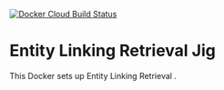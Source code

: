 [![Docker Cloud Build Status](https://img.shields.io/docker/cloud/build/osirrc2019/terrier.svg)](https://hub.docker.com/r/osirrc2019/entitylinking)
# Entity Linking Retrieval Jig

This Docker sets up Entity Linking Retrieval .
